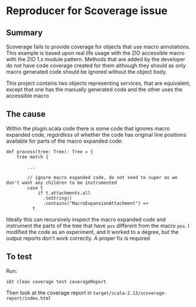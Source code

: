 # Reproducer for Scoverage issue

## Summary

Scoverage fails to provide coverage for objects that use macro annotations. This example is based upon real life usage with the ZIO accessible macro with the ZIO 1.x module pattern. Methods that are added by the developer do not have code coverage created for them although they should as only macro generated code should be ignored without the object body.

This project contains two objects representing services, that are equivalent, except that one has the manually generated code and the other uses the accessible macro

## The cause

Within the plugin.scala code there is some code that ignores macro expanded code, _regardless_ of whether the code has original line positions available for parts of the macro expanded code:
```
def process(tree: Tree): Tree = {
    tree match {

        ...
        
        // ignore macro expanded code, do not send to super as we don't want any children to be instrumented
        case t
            if t.attachments.all
              .toString()
              .contains("MacroExpansionAttachment") =>
          t
```

Ideally this can recursively inspect the macro expanded code and instrument the parts of the tree that have `pos` different from the macro `pos`. I modified the code as an experiment, and it worked to a degree, but the output reports don't work correctly. A proper fix is required

## To test

Run:

`sbt clean coverage test coverageReport`

Then look at the coverage report in `target/scala-2.13/scoverage-report/index.html`

